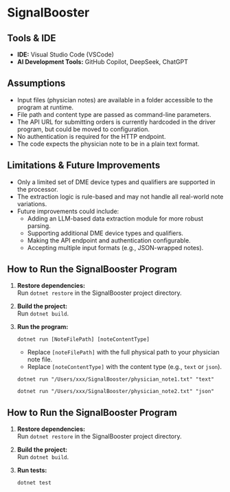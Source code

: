 # SignalBooster

## Tools & IDE

- **IDE:** Visual Studio Code (VSCode)
- **AI Development Tools:** GitHub Copilot, DeepSeek, ChatGPT

## Assumptions

- Input files (physician notes) are available in a folder accessible to the program at runtime.
- File path and content type are passed as command-line parameters.
- The API URL for submitting orders is currently hardcoded in the driver program, but could be moved to configuration.
- No authentication is required for the HTTP endpoint.
- The code expects the physician note to be in a plain text format.

## Limitations & Future Improvements

- Only a limited set of DME device types and qualifiers are supported in the processor.
- The extraction logic is rule-based and may not handle all real-world note variations.
- Future improvements could include:
  - Adding an LLM-based data extraction module for more robust parsing.
  - Supporting additional DME device types and qualifiers.
  - Making the API endpoint and authentication configurable.
  - Accepting multiple input formats (e.g., JSON-wrapped notes).

## How to Run the SignalBooster Program

1. **Restore dependencies:**  
   Run `dotnet restore` in the SignalBooster project directory.

2. **Build the project:**  
   Run `dotnet build`.

3. **Run the program:**  
   ```
   dotnet run [NoteFilePath] [noteContentType]
   ```
   - Replace `[noteFilePath]` with the full physical path to your physician note file.
   - Replace `[noteContentType]` with the content type (e.g., `text` or `json`).


   ```
   dotnet run "/Users/xxx/SignalBooster/physician_note1.txt" "text"
   ```

   ```
   dotnet run "/Users/xxx/SignalBooster/physician_note2.txt" "json"
   ```

## How to Run the SignalBooster Program

1. **Restore dependencies:**  
   Run `dotnet restore` in the SignalBooster project directory.

2. **Build the project:**  
   Run `dotnet build`.

3. **Run tests:**  
   ```
   dotnet test
   ```


